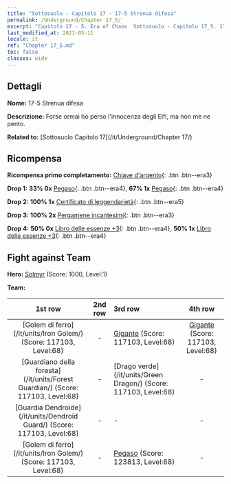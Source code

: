```yaml
---
title: "Sottosuolo - Capitolo 17 - 17-5 Strenua difesa"
permalink: /Underground/Chapter 17_5/
excerpt: "Capitolo 17 - 5. Era of Chaos  Sottosuolo - Capitolo 17_5. 17-5 Strenua difesa"
last_modified_at: 2021-05-11
locale: it
ref: "Chapter 17_5.md"
toc: false
classes: wide
---
```


## Dettagli

 **Nome:** 17-5 Strenua difesa

 **Descrizione:** Forse ormai ho perso l'innocenza degli Elfi, ma non me ne pento.

 **Related to:** [Sottosuolo Capitolo 17](/it/Underground/Chapter 17/)

## Ricompensa

 **Ricompensa primo completamento:** [Chiave d'argento](/ItemsIT/con_693/){: .btn .btn--era3}

 **Drop 1:** **33% 0x** [Pegaso](/ItemsIT/unt_202/){: .btn .btn--era4}, **67% 1x** [Pegaso](/ItemsIT/unt_202/){: .btn .btn--era4}

 **Drop 2:** **100% 1x** [Certificato di leggendarietà](/ItemsIT/mat_67/){: .btn .btn--era5}

 **Drop 3:** **100% 2x** [Pergamene incantesimi](/ItemsIT/con_694/){: .btn .btn--era3}

 **Drop 4:** **50% 0x** [Libro delle essenze +3](/ItemsIT/mat_60/){: .btn .btn--era4}, **50% 1x** [Libro delle essenze +3](/ItemsIT/mat_60/){: .btn .btn--era4}


## Fight against Team
 **Hero:** [Solmyr](/it/heroes/Solmyr/) (Score: 1000, Level:1)

 **Team:**


  | 1st row | 2nd row | 3rd row | 4th row |
  |:----:|:----:|:----|:----:|
  | [Golem di ferro](/it/units/Iron Golem/) (Score: 117103, Level:68)  | - | [Gigante](/it/units/Giant/) (Score: 117103, Level:68)  | [Gigante](/it/units/Giant/) (Score: 117103, Level:68)  |
  | [Guardiano della foresta](/it/units/Forest Guardian/) (Score: 117103, Level:68)  | - | [Drago verde](/it/units/Green Dragon/) (Score: 117103, Level:68)  | - |
  | [Guardia Dendroide](/it/units/Dendroid Guard/) (Score: 117103, Level:68)  | - | - | - |
  | [Golem di ferro](/it/units/Iron Golem/) (Score: 117103, Level:68)  | - | [Pegaso](/it/units/Pegasus/) (Score: 123813, Level:68)  | - |


